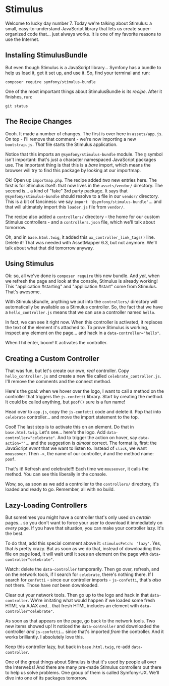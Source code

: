 # Stimulus

Welcome to lucky day number 7. Today we're talking about Stimulus: a small,
easy-to-understand JavaScript library that lets us create super-organized code
that... just always works. It is one of my favorite reasons to use the Internet.

## Installing StimulusBundle

But even though Stimulus is a JavaScript library... Symfony has a bundle to help
us load it, get it set up, and use it. So, find your terminal and run:

```terminal
composer require symfony/stimulus-bundle
```

One of the most important things about StimulusBundle is its *recipe*. After it
finishes, run:

```terminal
git status
```

## The Recipe Changes

Oooh. It made a number of changes. The first is over here in
`assets/app.js`. On top - I'll remove that comment - we're now importing a new
`bootstrap.js`. *That* file starts the Stimulus application.

Notice that this imports an `@symfony/stimulus-bundle` module. The `@` symbol isn't
important: that's just a character namespaced JavaScript packages use. The
important thing is that this is a *bare* import, which means the browser will try
to find this package by looking at our importmap.

Ok! Open up `importmap.php`. The recipe added *two* new entries here. The first
is for Stimulus itself: that now lives in the `assets/vendor/` directory. The second
is... a kind of "fake" 3rd party package. It says that `@symfony/stimulus-bundle`
should resolve to a file in our `vendor/` directory. This is a bit of
fanciness: we say `import '@symfony/stimulus-bundle'`... and that will ultimately
import this `loader.js` file from `vendor/`.

The recipe also added a `controllers/` directory - the home for our custom Stimulus
controllers - and a `controllers.json` file, which we'll talk about tomorrow.

Oh, and in `base.html.twig`, it added this `ux_controller_link_tags()` line.
Delete it! That was needed with AssetMapper 6.3, but not anymore. We'll talk about
what that did tomorrow anyway.

## Using Stimulus

Ok: so, all we've done is `composer require` this new bundle. And *yet*, when we
refresh the page and look at the console, Stimulus is already working! This
"application #starting" and "application #start" come from Stimulus. That's awesome.

With StimulusBundle, anything we put into the `controllers/` directory will
automatically be available as a Stimulus controller. So, the fact that we have a
`hello_controller.js` means that we can use a controller named `hello`.

In fact, we can see it right now. When this controller is activated, it replaces the
text of the element it's attached to. To prove Stimulus is working, inspect
any element on the page... and hack in a `data-controller="hello"`.

When I hit enter, boom! It activates the controller.

## Creating a Custom Controller

That was fun, but let's create our own, *real* controller. Copy `hello_controller.js`
and create a new file called `celebrate_controller.js`. I'll remove the comments
and the connect method.

Here's the goal: when we hover over the logo, I want to call a method on the
controller that triggers the `js-confetti` library. Start by creating the method.
It could be called anything, but `poof()` sure is a fun name!

Head over to `app.js`, copy the `js-confetti` code and delete it. Pop that into
`celebrate` controller... and move the import statement to the top.

Cool! The last step is to activate this on an element. Do that in `base.html.twig`.
Let's see... here's the logo. Add `data-controller="celebrate"`. And to trigger
the action on hover, say `data-action=""`... and the suggestion is *almost* correct.
The format is, first: the JavaScript *event* that we want to listen to. Instead
of `click`, we want `mouseover`. Then `->`, the name of our controller, `#` and
the method name: `poof`.

That's it! Refresh and celebrate!!! Each time we `mouseover`, it calls the method.
You can see this liberally in the console.

Wow, so, as soon as we add a controller to the `controllers/` directory, it's
loaded and ready to go. Remember, all with no build.

## Lazy-Loading Controllers

But sometimes you might have a controller that's only used on *certain* pages...
so you don't want to force your user to download it immediately on *every* page.
If you have that situation, you can make your controller lazy. It's the best.

To do that, add this special comment above it: `stimulusFetch: 'lazy'`.
Yes, that *is* pretty crazy. But as soon as we do that, instead of downloading this
file on page load, it will wait until it sees an element on the page with
`data-controller"celebrate"`.

Watch: delete the `data-controller` temporarily. Then go over, refresh, and on the
network tools, if I search for `celebrate`, there's nothing there. If I search for
`confetti` - since our controller imports - `js-confetti`, that's *also* not there.
Those have *not* been downloaded.

Clear out your network tools. Then go up to the logo and hack in that `data-controller`.
We're imitating what would happen if we loaded some fresh HTML via AJAX and... that
fresh HTML includes an element with `data-controller"celebrate"`.

As soon as that appears on the page, go back to the network tools.
Two new items showed up! It noticed the `data-controller` and downloaded the controller
*and* `js-confetti`... since that's imported *from* the controller. And it works
brilliantly. I absolutely love this.

Keep this controller lazy, but back in `base.html.twig`, re-add `data-controller`.

One of the great things about Stimulus is that it's used by people all over the
Interwebs! And there are many pre-made Stimulus controllers out there to help us
solve problems. One group of them is called Symfony-UX. We'll dive into one of
its packages tomorrow.
